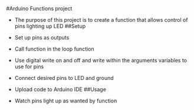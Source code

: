 #Arduino Functions project

* The purpose of this project is to create a function that allows control of pins lighting up LED
##Setup

* Set up pins as outputs 
* Call function in the loop function
* Use digital write on and off and write within the arguments variables to use for pins
* Connect desired pins to LED and ground
* Upload code to Arduino IDE
##Usage
* Watch pins light up as wanted by function
